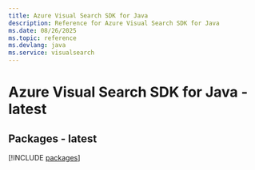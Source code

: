 ```yaml
---
title: Azure Visual Search SDK for Java
description: Reference for Azure Visual Search SDK for Java
ms.date: 08/26/2025
ms.topic: reference
ms.devlang: java
ms.service: visualsearch
---
```

# Azure Visual Search SDK for Java - latest
## Packages - latest
[!INCLUDE [packages](visual-search-index.md)]